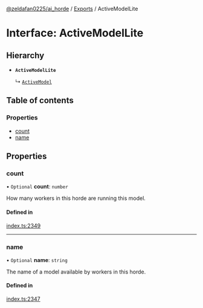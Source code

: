 [@zeldafan0225/ai_horde](../README.md) / [Exports](../modules.md) / ActiveModelLite

# Interface: ActiveModelLite

## Hierarchy

- **`ActiveModelLite`**

  ↳ [`ActiveModel`](ActiveModel.md)

## Table of contents

### Properties

- [count](ActiveModelLite.md#count)
- [name](ActiveModelLite.md#name)

## Properties

### count

• `Optional` **count**: `number`

How many workers in this horde are running this model.

#### Defined in

[index.ts:2349](https://github.com/ZeldaFan0225/ai_horde/blob/89ead18/index.ts#L2349)

___

### name

• `Optional` **name**: `string`

The name of a model available by workers in this horde.

#### Defined in

[index.ts:2347](https://github.com/ZeldaFan0225/ai_horde/blob/89ead18/index.ts#L2347)

